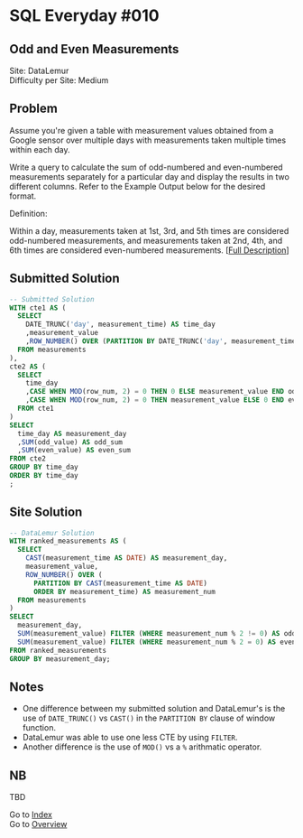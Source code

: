 # SQL Everyday \#010

## Odd and Even Measurements

Site: DataLemur\
Difficulty per Site: Medium

## Problem

Assume you're given a table with measurement values obtained from a Google sensor over multiple days with measurements taken multiple times within each day.

Write a query to calculate the sum of odd-numbered and even-numbered measurements separately for a particular day and display the results in two different columns. Refer to the Example Output below for the desired format.

Definition:

Within a day, measurements taken at 1st, 3rd, and 5th times are considered odd-numbered measurements, and measurements taken at 2nd, 4th, and 6th times are considered even-numbered measurements. [[Full Description](https://datalemur.com/questions/odd-even-measurements)]

## Submitted Solution

```sql
-- Submitted Solution
WITH cte1 AS (
  SELECT 
    DATE_TRUNC('day', measurement_time) AS time_day
    ,measurement_value
    ,ROW_NUMBER() OVER (PARTITION BY DATE_TRUNC('day', measurement_time) ORDER BY measurement_time) AS row_num
  FROM measurements
),
cte2 AS (
  SELECT
    time_day
    ,CASE WHEN MOD(row_num, 2) = 0 THEN 0 ELSE measurement_value END odd_value
    ,CASE WHEN MOD(row_num, 2) = 0 THEN measurement_value ELSE 0 END even_value
  FROM cte1
)
SELECT
  time_day AS measurement_day
  ,SUM(odd_value) AS odd_sum
  ,SUM(even_value) AS even_sum
FROM cte2
GROUP BY time_day
ORDER BY time_day
;
```

## Site Solution

```sql
-- DataLemur Solution
WITH ranked_measurements AS (
  SELECT 
    CAST(measurement_time AS DATE) AS measurement_day, 
    measurement_value, 
    ROW_NUMBER() OVER (
      PARTITION BY CAST(measurement_time AS DATE) 
      ORDER BY measurement_time) AS measurement_num 
  FROM measurements
) 
SELECT 
  measurement_day, 
  SUM(measurement_value) FILTER (WHERE measurement_num % 2 != 0) AS odd_sum, 
  SUM(measurement_value) FILTER (WHERE measurement_num % 2 = 0) AS even_sum 
FROM ranked_measurements
GROUP BY measurement_day;
```

## Notes

* One difference between my submitted solution and DataLemur's is the use of `DATE_TRUNC()` vs `CAST()` in the `PARTITION BY` clause of window function.
* DataLemur was able to use one less CTE by using `FILTER`.
* Another difference is the use of `MOD()` vs a `%` arithmatic operator.

## NB

TBD

Go to [Index](../?tab=readme-ov-file#index)\
Go to [Overview](../?tab=readme-ov-file)
